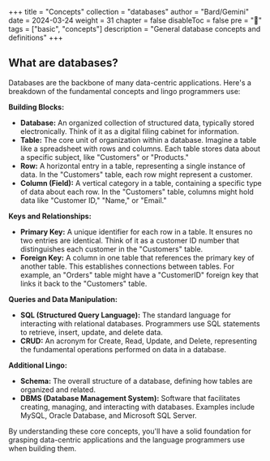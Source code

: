 +++
title = "Concepts"
collection = "databases"
author = "Bard/Gemini"
date = 2024-03-24
weight = 31
chapter = false
disableToc = false
pre = "<b>📜</b>"
tags = ["basic", "concepts"]
description = "General database concepts and definitions"
+++

## What are databases?

Databases are the backbone of many data-centric applications. Here's a breakdown of the fundamental concepts and lingo programmers use:

**Building Blocks:**

* **Database:**  An organized collection of structured data, typically stored electronically. Think of it as a digital filing cabinet for information.
* **Table:**  The core unit of organization within a database. Imagine a table like a spreadsheet with rows and columns. Each table stores data about a specific subject, like "Customers" or "Products."
* **Row:**  A horizontal entry in a table, representing a single instance of data. In the "Customers" table, each row might represent a customer.
* **Column (Field):**  A vertical category in a table, containing a specific type of data about each row. In the "Customers" table, columns might hold data like "Customer ID," "Name," or "Email."

**Keys and Relationships:**

* **Primary Key:** A unique identifier for each row in a table. It ensures no two entries are identical.  Think of it as a customer ID number that distinguishes each customer in the "Customers" table. 
* **Foreign Key:** A column in one table that references the primary key of another table. This establishes connections between tables.  For example, an "Orders" table might have a "CustomerID" foreign key that links it back to the "Customers" table.

**Queries and Data Manipulation:**

* **SQL (Structured Query Language):** The standard language for interacting with relational databases. Programmers use SQL statements to retrieve, insert, update, and delete data. 
* **CRUD:**  An acronym for Create, Read, Update, and Delete, representing the fundamental operations performed on data in a database.

**Additional Lingo:**

* **Schema:**  The overall structure of a database, defining how tables are organized and related. 
* **DBMS (Database Management System):** Software that facilitates creating, managing, and interacting with databases.  Examples include MySQL, Oracle Database, and Microsoft SQL Server.

By understanding these core concepts, you'll have a solid foundation for grasping data-centric applications and the language programmers use when building them.